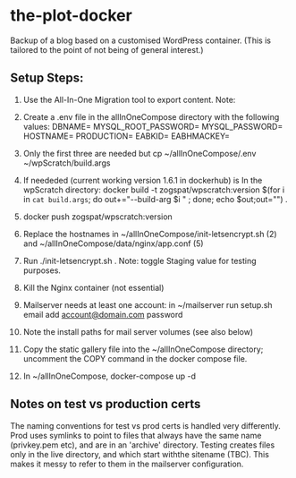 # the-plot-docker

Backup of a blog based on a customised WordPress container. (This is tailored to the point of not being of general interest.)

## Setup Steps:
1. Use the All-In-One Migration tool to export content. Note:
2. Create a .env file in the allInOneCompose directory with the following values:
DBNAME=
MYSQL_ROOT_PASSWORD=
MYSQL_PASSWORD=
HOSTNAME=
PRODUCTION=
EABKID=
EABHMACKEY=

3. Only the first three are needed but cp ~/allInOneCompose/.env ~/wpScratch/build.args
4. If neededed (current working version 1.6.1 in dockerhub) is In the wpScratch directory: docker build -t zogspat/wpscratch:version $(for i in `cat build.args`; do out+="--build-arg $i " ; done; echo $out;out="") .
5. docker push zogspat/wpscratch:version
6. Replace the hostnames in ~/allInOneCompose/init-letsencrypt.sh (2) and ~/allInOneCompose/data/nginx/app.conf (5)
7. Run ./init-letsencrypt.sh . Note: toggle Staging value for testing purposes.
9. Kill the Nginx container (not essential)
10. Mailserver needs at least one account: in ~/mailserver run setup.sh email add account@domain.com password
11. Note the install paths for mail server volumes (see also below)
12. Copy the static gallery file into the ~/allInOneCompose directory; uncomment the COPY command in the docker compose file.
13. In ~/allInOneCompose, docker-compose up -d

## Notes on test vs production certs
The naming conventions for test vs prod certs is handled very differently. Prod uses symlinks to point to files that always have the same name (privkey.pem etc), and are in an 'archive' directory. Testing creates files only in the live directory, and which start withthe sitename (TBC). This makes it messy to refer to them in the mailserver configuration.
